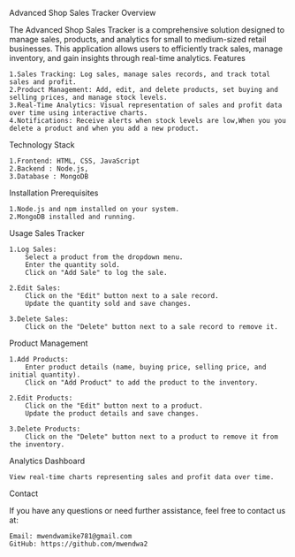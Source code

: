 Advanced Shop Sales Tracker
Overview

The Advanced Shop Sales Tracker is a comprehensive solution designed to manage sales, products, and analytics for small to medium-sized retail businesses. This application allows users to efficiently track sales, manage inventory, and gain insights through real-time analytics.
Features

    1.Sales Tracking: Log sales, manage sales records, and track total sales and profit.
    2.Product Management: Add, edit, and delete products, set buying and selling prices, and manage stock levels.
    3.Real-Time Analytics: Visual representation of sales and profit data over time using interactive charts.
    4.Notifications: Receive alerts when stock levels are low,When you you delete a product and when you add a new product.

Technology Stack

    1.Frontend: HTML, CSS, JavaScript
    2.Backend : Node.js, 
    3.Database : MongoDB

Installation
Prerequisites

    1.Node.js and npm installed on your system.
    2.MongoDB installed and running.


  Usage
Sales Tracker

    1.Log Sales:
        Select a product from the dropdown menu.
        Enter the quantity sold.
        Click on "Add Sale" to log the sale.

    2.Edit Sales:
        Click on the "Edit" button next to a sale record.
        Update the quantity sold and save changes.

    3.Delete Sales:
        Click on the "Delete" button next to a sale record to remove it.

Product Management

    1.Add Products:
        Enter product details (name, buying price, selling price, and initial quantity).
        Click on "Add Product" to add the product to the inventory.

    2.Edit Products:
        Click on the "Edit" button next to a product.
        Update the product details and save changes.

    3.Delete Products:
        Click on the "Delete" button next to a product to remove it from the inventory.

Analytics Dashboard

    View real-time charts representing sales and profit data over time.
Contact

If you have any questions or need further assistance, feel free to contact us at:

    Email: mwendwamike781@gmail.com
    GitHub: https://github.com/mwendwa2
    
